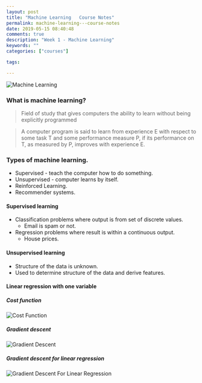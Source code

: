 ```yaml
---
layout: post
title: "Machine Learning   Course Notes"
permalink: machine-learning---course-notes
date: 2019-05-15 08:40:48
comments: true
description: "Week 1 - Machine Learning"
keywords: ""
categories: ["courses"]

tags:

---
```


![Machine Learning](/images/machine-learning.png)

### What is machine learning?
>Field of study that gives computers the ability to learn without being explicitly programmed

> A computer program is said to learn from experience E with respect to some task T and some performance measure P, if its performance on T, as measured by P, improves with experience E.

### Types of machine learning.
* Supervised - teach the computer how to do something.
* Unsupervised - computer learns by itself.
* Reinforced Learning.
* Recommender systems.

#### Supervised learning
* Classification problems where output is from set of discrete values.
  * Email is spam or not.
* Regression problems where result is within a continuous output.
  * House prices.

#### Unsupervised learning
* Structure of the data is unknown.
* Used to determine structure of the data and derive features.

#### Linear regression with one variable

##### Cost function

![Cost Function](/images/cost-function.png)

##### Gradient descent

![Gradient Descent](/images/gd.png)

##### Gradient descent for linear regression

![Gradient Descent For Linear Regression](/images/gd-lr.png)
